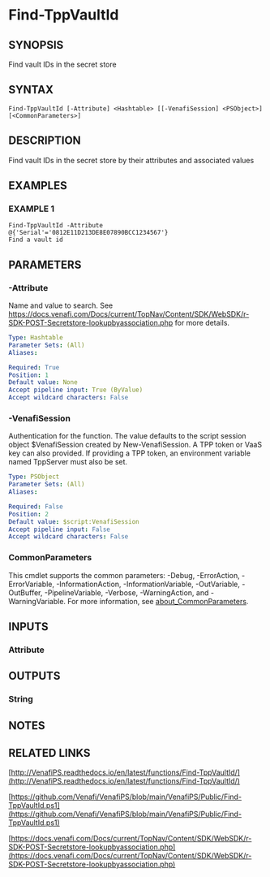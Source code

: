 # Find-TppVaultId

## SYNOPSIS
Find vault IDs in the secret store

## SYNTAX

```
Find-TppVaultId [-Attribute] <Hashtable> [[-VenafiSession] <PSObject>] [<CommonParameters>]
```

## DESCRIPTION
Find vault IDs in the secret store by their attributes and associated values

## EXAMPLES

### EXAMPLE 1
```
Find-TppVaultId -Attribute @{'Serial'='0812E11D213DE8E07890BCC1234567'}
Find a vault id
```

## PARAMETERS

### -Attribute
Name and value to search.
See https://docs.venafi.com/Docs/current/TopNav/Content/SDK/WebSDK/r-SDK-POST-Secretstore-lookupbyassociation.php for more details.

```yaml
Type: Hashtable
Parameter Sets: (All)
Aliases:

Required: True
Position: 1
Default value: None
Accept pipeline input: True (ByValue)
Accept wildcard characters: False
```

### -VenafiSession
Authentication for the function.
The value defaults to the script session object $VenafiSession created by New-VenafiSession.
A TPP token or VaaS key can also provided.
If providing a TPP token, an environment variable named TppServer must also be set.

```yaml
Type: PSObject
Parameter Sets: (All)
Aliases:

Required: False
Position: 2
Default value: $script:VenafiSession
Accept pipeline input: False
Accept wildcard characters: False
```

### CommonParameters
This cmdlet supports the common parameters: -Debug, -ErrorAction, -ErrorVariable, -InformationAction, -InformationVariable, -OutVariable, -OutBuffer, -PipelineVariable, -Verbose, -WarningAction, and -WarningVariable. For more information, see [about_CommonParameters](http://go.microsoft.com/fwlink/?LinkID=113216).

## INPUTS

### Attribute
## OUTPUTS

### String
## NOTES

## RELATED LINKS

[http://VenafiPS.readthedocs.io/en/latest/functions/Find-TppVaultId/](http://VenafiPS.readthedocs.io/en/latest/functions/Find-TppVaultId/)

[https://github.com/Venafi/VenafiPS/blob/main/VenafiPS/Public/Find-TppVaultId.ps1](https://github.com/Venafi/VenafiPS/blob/main/VenafiPS/Public/Find-TppVaultId.ps1)

[https://docs.venafi.com/Docs/current/TopNav/Content/SDK/WebSDK/r-SDK-POST-Secretstore-lookupbyassociation.php](https://docs.venafi.com/Docs/current/TopNav/Content/SDK/WebSDK/r-SDK-POST-Secretstore-lookupbyassociation.php)

